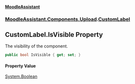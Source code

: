 #### [MoodleAssistant](index.md 'index')
### [MoodleAssistant.Components.Upload](MoodleAssistant.Components.Upload.md 'MoodleAssistant.Components.Upload').[CustomLabel](MoodleAssistant.Components.Upload.CustomLabel.md 'MoodleAssistant.Components.Upload.CustomLabel')

## CustomLabel.IsVisible Property

The visibility of the component.

```csharp
public bool IsVisible { get; set; }
```

#### Property Value
[System.Boolean](https://docs.microsoft.com/en-us/dotnet/api/System.Boolean 'System.Boolean')